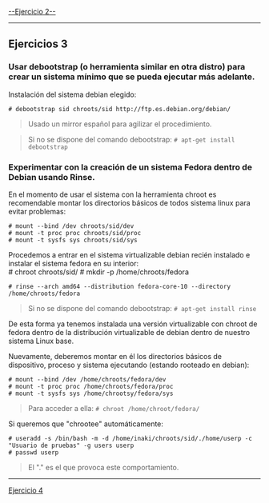 [--Ejercicio 2--](./ejercicio02.md)

------------------------------------


## Ejercicios 3

### Usar debootstrap (o herramienta similar en otra distro) para crear un sistema mínimo que se pueda ejecutar más adelante.

Instalación del sistema debian elegido:

    # debootstrap sid chroots/sid http://ftp.es.debian.org/debian/

> Usado un mirror español para agilizar el procedimiento.

> Si no se dispone del comando debootstrap: `# apt-get install debootstrap`

### Experimentar con la creación de un sistema Fedora dentro de Debian usando Rinse.

En el momento de usar el sistema con la herramienta chroot es recomendable montar los directorios básicos de todos sistema linux para evitar problemas:

    # mount --bind /dev chroots/sid/dev
    # mount -t proc proc chroots/sid/proc
    # mount -t sysfs sys chroots/sid/sys

Procedemos a entrar en el sistema virtualizable debian recién instalado e instalar el sistema fedora en su interior:	
    # chroot chroots/sid/
    # mkdir -p /home/chroots/fedora

    # rinse --arch amd64 --distribution fedora-core-10 --directory /home/chroots/fedora

> Si no se dispone del comando debootstrap: `# apt-get install rinse`

De esta forma ya tenemos instalada una versión virtualizable con chroot de fedora dentro de la distribución virtualizable de debian dentro de nuestro sistema Linux base.

Nuevamente, deberemos montar en él los directorios básicos de dispositivo, proceso y sistema ejecutando (estando rooteado en debian):

    # mount --bind /dev /home/chroots/fedora/dev
    # mount -t proc proc /home/chroots/fedora/proc
    # mount -t sysfs sys /home/chrootsy/fedora/sys

> Para acceder a ella: `# chroot /home/chroot/fedora/`

Si queremos que "chrootee" automáticamente:

    # useradd -s /bin/bash -m -d /home/inaki/chroots/sid/./home/userp -c "Usuario de pruebas" -g users userp
    # passwd userp

> El "." es el que provoca este comportamiento.


---------------------------------------

[Ejercicio 4](./ejercicio04.md)
